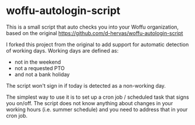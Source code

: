 # woffu-autologin-script
This is a small script that auto checks you into your Woffu organization, based on the original https://github.com/d-hervas/woffu-autologin-script

I forked this project from the original to add support for automatic detection of working days. Working days are defined as:

* not in the weekend
* not a requested PTO
* and not a bank holiday

The script won't sign in if today is detected as a non-working day.

The simplest way to use it is to set up a cron job / scheduled task that signs you on/off. The script does not know anything about changes in your working hours (i.e. summer schedule) and you need to address that in your cron job.
